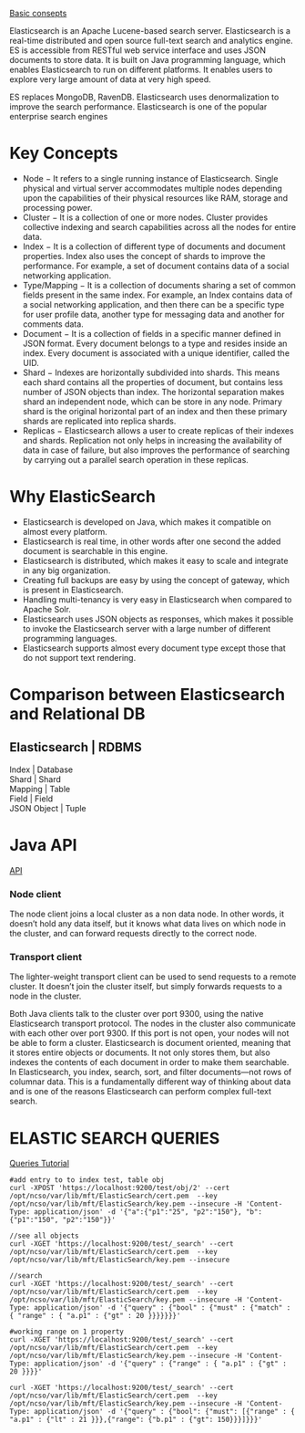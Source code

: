 
[Basic consepts](https://www.tutorialspoint.com/elasticsearch/elasticsearch_basic_concepts.htm)

Elasticsearch is an Apache Lucene-based search server. Elasticsearch is a real-time distributed and open source full-text search and analytics engine. ES is accessible from RESTful web service interface and uses JSON documents to store data. It is built on Java programming language, which enables Elasticsearch to run on different platforms. It enables users to explore very large amount of data at very high speed.

ES replaces MongoDB, RavenDB. Elasticsearch uses denormalization to improve the search performance.
Elasticsearch is one of the popular enterprise search engines

Key Concepts
===============================================
* Node − It refers to a single running instance of Elasticsearch. Single physical and virtual server accommodates multiple 
nodes depending upon the capabilities of their physical resources like RAM, storage and processing power.
* Cluster − It is a collection of one or more nodes. Cluster provides collective indexing and search capabilities 
across all the nodes for entire data.
* Index − It is a collection of different type of documents and document properties. Index also uses the concept 
of shards to improve the performance. For example, a set of document contains data of a social networking application.
* Type/Mapping − It is a collection of documents sharing a set of common fields present in the same index. For example, 
an Index contains data of a social networking application, and then there can be a specific type for user profile data, 
another type for messaging data and another for comments data.
* Document − It is a collection of fields in a specific manner defined in JSON format. Every document belongs to a 
type and resides inside an index. Every document is associated with a unique identifier, called the UID.
* Shard − Indexes are horizontally subdivided into shards. This means each shard contains all the properties of document, 
but contains less number of JSON objects than index. The horizontal separation makes shard an independent node, which can be store in any node. Primary shard is the original horizontal part of an index and then these primary shards are replicated into replica shards.
* Replicas − Elasticsearch allows a user to create replicas of their indexes and shards. Replication not only helps in increasing the availability of data in case of failure, but also improves the performance of searching by carrying out a parallel search operation in these replicas.


Why ElasticSearch
===============================================
* Elasticsearch is developed on Java, which makes it compatible on almost every platform.
* Elasticsearch is real time, in other words after one second the added document is searchable in this engine.
* Elasticsearch is distributed, which makes it easy to scale and integrate in any big organization.
* Creating full backups are easy by using the concept of gateway, which is present in Elasticsearch.
* Handling multi-tenancy is very easy in Elasticsearch when compared to Apache Solr.
* Elasticsearch uses JSON objects as responses, which makes it possible to invoke the Elasticsearch server with a large number of different programming languages.
* Elasticsearch supports almost every document type except those that do not support text rendering.


Comparison between Elasticsearch and Relational DB
======================================================
Elasticsearch     |	RDBMS       
-----------------------------------
Index		  |	Database   
Shard		  |	Shard      
Mapping	          |	Table      
Field		  |	Field      
JSON Object	  |	Tuple      


Java  API
===============================================
[API](https://www.elastic.co/guide/en/elasticsearch/guide/current/index.html)
### Node client
The node client joins a local cluster as a non data node. In other words, it doesn’t hold any data itself, 
but it knows what data lives on which node in the cluster, and can forward requests directly to the correct node.

### Transport client
The lighter-weight transport client can be used to send requests to a remote cluster. It doesn’t join 
the cluster itself, but simply forwards requests to a node in the cluster.

Both Java clients talk to the cluster over port 9300, using the native Elasticsearch transport protocol. 
The nodes in the cluster also communicate with each other over port 9300. If this port is not open, 
your nodes will not be able to form a cluster.
Elasticsearch is document oriented, meaning that it stores entire objects or documents. It not only stores them, 
but also indexes the contents of each document in order to make them searchable. In Elasticsearch, you index, 
search, sort, and filter documents—not rows of columnar data. This is a fundamentally different way of thinking 
about data and is one of the reasons Elasticsearch can perform complex full-text search.


ELASTIC SEARCH QUERIES
===============================================

[Queries Tutorial](https://www.elastic.co/guide/en/elasticsearch/guide/current/combining-filters.html)

```ssh
#add entry to to index test, table obj
curl -XPOST 'https://localhost:9200/test/obj/2' --cert /opt/ncso/var/lib/mft/ElasticSearch/cert.pem  --key /opt/ncso/var/lib/mft/ElasticSearch/key.pem --insecure -H 'Content-Type: application/json' -d '{"a":{"p1":"25", "p2":"150"}, "b":{"p1":"150", "p2":"150"}}'
```
```ssh
//see all objects
curl -XGET 'https://localhost:9200/test/_search' --cert /opt/ncso/var/lib/mft/ElasticSearch/cert.pem  --key /opt/ncso/var/lib/mft/ElasticSearch/key.pem --insecure
```

```ssh
//search 
curl -XGET 'https://localhost:9200/test/_search' --cert /opt/ncso/var/lib/mft/ElasticSearch/cert.pem  --key /opt/ncso/var/lib/mft/ElasticSearch/key.pem --insecure -H 'Content-Type: application/json' -d '{"query" : {"bool" : {"must" : {"match" : { "range" : { "a.p1" : {"gt" : 20 }}}}}}}'
```

```ssh
#working range on 1 property
curl -XGET 'https://localhost:9200/test/_search' --cert /opt/ncso/var/lib/mft/ElasticSearch/cert.pem  --key /opt/ncso/var/lib/mft/ElasticSearch/key.pem --insecure -H 'Content-Type: application/json' -d '{"query" : {"range" : { "a.p1" : {"gt" : 20 }}}}'

curl -XGET 'https://localhost:9200/test/_search' --cert /opt/ncso/var/lib/mft/ElasticSearch/cert.pem  --key /opt/ncso/var/lib/mft/ElasticSearch/key.pem --insecure -H 'Content-Type: application/json' -d '{"query" : {"bool": {"must": [{"range" : { "a.p1" : {"lt" : 21 }}},{"range": {"b.p1" : {"gt": 150}}}]}}}'
```            
			
			
			
			
			
			
			
